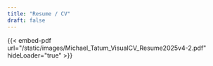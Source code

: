 ```yaml
---
title: "Resume / CV"
draft: false
---
```


{{< embed-pdf url="/static/images/Michael_Tatum_VisualCV_Resume2025v4-2.pdf" hideLoader="true" >}}
